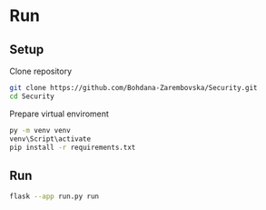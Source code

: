 # Run


## Setup

Clone repository
```bash
git clone https://github.com/Bohdana-Zarembovska/Security.git
cd Security
```


Prepare virtual enviroment
```bash
py -m venv venv
venv\Script\activate
pip install -r requirements.txt
```

## Run
```bash
flask --app run.py run
```
